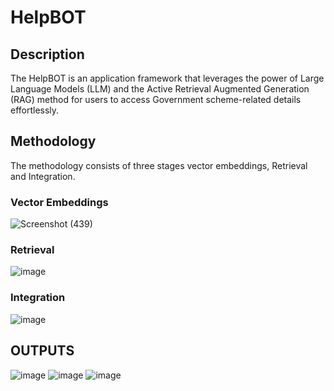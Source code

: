 # HelpBOT
## Description
The HelpBOT is an application framework that leverages the power of Large Language Models  (LLM) and the Active Retrieval Augmented Generation (RAG) method for users  to access Government scheme-related details effortlessly.
## Methodology
The methodology consists of three stages vector embeddings, Retrieval and Integration. 
### Vector Embeddings
![Screenshot (439)](https://github.com/Gowtham58/HelpBOT/assets/75661938/a50995ed-abde-468a-a99d-1a2a858c66c8)
### Retrieval
![image](https://github.com/Gowtham58/HelpBOT/assets/75661938/c073cebd-4a9a-412f-88b4-75eabcf2be61)
### Integration
![image](https://github.com/Gowtham58/HelpBOT/assets/75661938/95a7d5db-0d1e-4ade-8f18-ec48bded09f8)

## OUTPUTS
![image](https://github.com/Gowtham58/HelpBOT/assets/75661938/6a0becb5-a3f2-4bb1-aa0f-aea0ae97ddac)
![image](https://github.com/Gowtham58/HelpBOT/assets/75661938/a55a7deb-d33c-4373-9466-ba060bcc387f)
![image](https://github.com/Gowtham58/HelpBOT/assets/75661938/8dc735d0-e8ca-4e85-81b9-568c2b0facbb)
